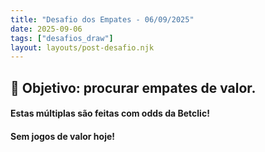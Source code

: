 ```yaml
---
title: "Desafio dos Empates - 06/09/2025"
date: 2025-09-06
tags: ["desafios_draw"]
layout: layouts/post-desafio.njk
---
```


## 🎯 Objetivo: procurar empates de valor.  

#### Estas múltiplas são feitas com odds da Betclic!

#### Sem jogos de valor hoje!

